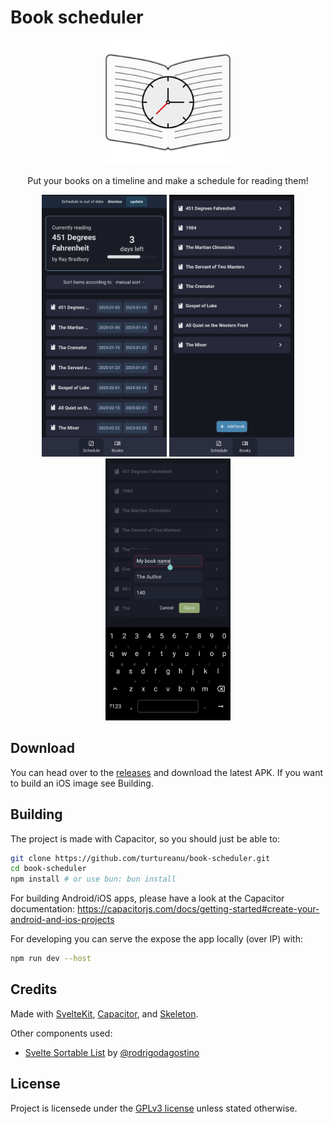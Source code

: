 # Book scheduler

<p align="center">
    <img width="200" height="200" src="./logo.png" hspace="10">
</p>
<p align="center">Put your books on a timeline and make a schedule for reading them!</p>

<p align="center">
<img width="200" height="419" src="./screenshots/screenshot1.png">
<img width="200" height="419" src="./screenshots/screenshot2.png">
<img width="200" height="419" src="./screenshots/screenshot3.png">
</p>

## Download

You can head over to the [releases](https://github.com/turtureanu/book-scheduler/releases) and download the latest APK. If you want to build an iOS image see Building.

## Building

The project is made with Capacitor, so you should just be able to:

```sh
git clone https://github.com/turtureanu/book-scheduler.git
cd book-scheduler
npm install # or use bun: bun install
```

For building Android/iOS apps, please have a look at the Capacitor documentation: https://capacitorjs.com/docs/getting-started#create-your-android-and-ios-projects

For developing you can serve the expose the app locally (over IP) with:

```sh
npm run dev --host
```

## Credits

Made with [SvelteKit](https://svelte.dev/docs/kit/introduction), [Capacitor](https://capacitorjs.com/), and [Skeleton](https://www.skeleton.dev/).

Other components used:

- [Svelte Sortable List](https://github.com/rodrigodagostino/svelte-sortable-list) by [@rodrigodagostino](https://github.com/rodrigodagostino)

## License

Project is licensede under the [GPLv3 license](./LICENSE) unless stated otherwise.
